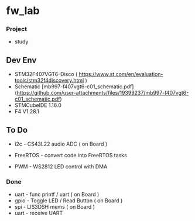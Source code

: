 # fw_lab

### Project
- study

## Dev Env
- STM32F407VGT6-Disco ( https://www.st.com/en/evaluation-tools/stm32f4discovery.html )
- Schematic [mb997-f407vgt6-c01_schematic.pdf] (https://github.com/user-attachments/files/19399237/mb997-f407vgt6-c01_schematic.pdf)
- STMCubeIDE 1.16.0
- F4 V1.28.1

## To Do
- i2c - CS43L22 audio ADC ( on Board )

- FreeRTOS - convert code into FreeRTOS tasks
- PWM - WS2812 LED control with DMA

### Done
- uart - func printf / uart ( on Board )
- gpio - Toggle LED / Read Button ( on Board )
- spi - LIS3DSH mems ( on Board )
- uart - receive UART
